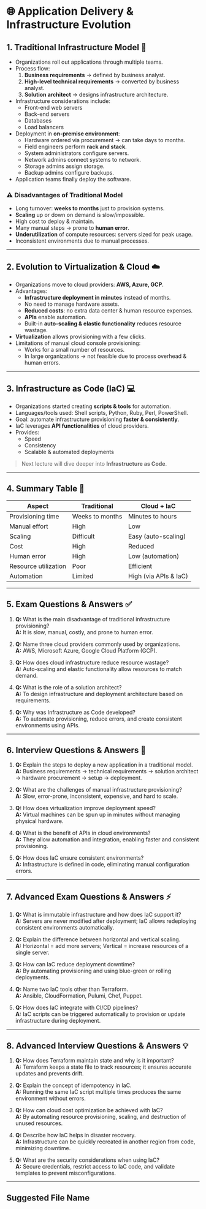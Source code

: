 # 🌐 Application Delivery & Infrastructure Evolution

## 1. Traditional Infrastructure Model 🏢

- Organizations roll out applications through multiple teams.
- Process flow:
  1. **Business requirements** → defined by business analyst.
  2. **High-level technical requirements** → converted by business analyst.
  3. **Solution architect** → designs infrastructure architecture.
- Infrastructure considerations include:
  - Front-end web servers
  - Back-end servers
  - Databases
  - Load balancers
- Deployment in **on-premise environment**:
  - Hardware ordered via procurement → can take days to months.
  - Field engineers perform **rack and stack**.
  - System administrators configure servers.
  - Network admins connect systems to network.
  - Storage admins assign storage.
  - Backup admins configure backups.
- Application teams finally deploy the software.

### ⚠ Disadvantages of Traditional Model
- Long turnover: **weeks to months** just to provision systems.
- **Scaling** up or down on demand is slow/impossible.
- High cost to deploy & maintain.
- Many manual steps → prone to **human error**.
- **Underutilization** of compute resources: servers sized for peak usage.
- Inconsistent environments due to manual processes.

---

## 2. Evolution to Virtualization & Cloud ☁️

- Organizations move to cloud providers: **AWS, Azure, GCP**.
- Advantages:
  - **Infrastructure deployment in minutes** instead of months.
  - No need to manage hardware assets.
  - **Reduced costs**: no extra data center & human resource expenses.
  - **APIs** enable automation.
  - Built-in **auto-scaling & elastic functionality** reduces resource wastage.
- **Virtualization** allows provisioning with a few clicks.
- Limitations of manual cloud console provisioning:
  - Works for a small number of resources.
  - In large organizations → not feasible due to process overhead & human errors.

---

## 3. Infrastructure as Code (IaC) 💻

- Organizations started creating **scripts & tools** for automation.
- Languages/tools used: Shell scripts, Python, Ruby, Perl, PowerShell.
- Goal: automate infrastructure provisioning **faster & consistently**.
- IaC leverages **API functionalities** of cloud providers.
- Provides:
  - Speed
  - Consistency
  - Scalable & automated deployments

> Next lecture will dive deeper into **Infrastructure as Code**.

---

## 4. Summary Table 📝

| Aspect | Traditional | Cloud + IaC |
|--------|-------------|-------------|
| Provisioning time | Weeks to months | Minutes to hours |
| Manual effort | High | Low |
| Scaling | Difficult | Easy (auto-scaling) |
| Cost | High | Reduced |
| Human error | High | Low (automation) |
| Resource utilization | Poor | Efficient |
| Automation | Limited | High (via APIs & IaC) |

---

## 5. Exam Questions & Answers ✅

1. **Q:** What is the main disadvantage of traditional infrastructure provisioning?  
   **A:** It is slow, manual, costly, and prone to human error.  

2. **Q:** Name three cloud providers commonly used by organizations.  
   **A:** AWS, Microsoft Azure, Google Cloud Platform (GCP).  

3. **Q:** How does cloud infrastructure reduce resource wastage?  
   **A:** Auto-scaling and elastic functionality allow resources to match demand.  

4. **Q:** What is the role of a solution architect?  
   **A:** To design infrastructure and deployment architecture based on requirements.  

5. **Q:** Why was Infrastructure as Code developed?  
   **A:** To automate provisioning, reduce errors, and create consistent environments using APIs.

---

## 6. Interview Questions & Answers 💼

1. **Q:** Explain the steps to deploy a new application in a traditional model.  
   **A:** Business requirements → technical requirements → solution architect → hardware procurement → setup → deployment.  

2. **Q:** What are the challenges of manual infrastructure provisioning?  
   **A:** Slow, error-prone, inconsistent, expensive, and hard to scale.  

3. **Q:** How does virtualization improve deployment speed?  
   **A:** Virtual machines can be spun up in minutes without managing physical hardware.  

4. **Q:** What is the benefit of APIs in cloud environments?  
   **A:** They allow automation and integration, enabling faster and consistent provisioning.  

5. **Q:** How does IaC ensure consistent environments?  
   **A:** Infrastructure is defined in code, eliminating manual configuration errors.

---

## 7. Advanced Exam Questions & Answers ⚡

1. **Q:** What is immutable infrastructure and how does IaC support it?  
   **A:** Servers are never modified after deployment; IaC allows redeploying consistent environments automatically.  

2. **Q:** Explain the difference between horizontal and vertical scaling.  
   **A:** Horizontal = add more servers; Vertical = increase resources of a single server.  

3. **Q:** How can IaC reduce deployment downtime?  
   **A:** By automating provisioning and using blue-green or rolling deployments.  

4. **Q:** Name two IaC tools other than Terraform.  
   **A:** Ansible, CloudFormation, Pulumi, Chef, Puppet.  

5. **Q:** How does IaC integrate with CI/CD pipelines?  
   **A:** IaC scripts can be triggered automatically to provision or update infrastructure during deployment.

---

## 8. Advanced Interview Questions & Answers 💡

1. **Q:** How does Terraform maintain state and why is it important?  
   **A:** Terraform keeps a state file to track resources; it ensures accurate updates and prevents drift.  

2. **Q:** Explain the concept of idempotency in IaC.  
   **A:** Running the same IaC script multiple times produces the same environment without errors.  

3. **Q:** How can cloud cost optimization be achieved with IaC?  
   **A:** By automating resource provisioning, scaling, and destruction of unused resources.  

4. **Q:** Describe how IaC helps in disaster recovery.  
   **A:** Infrastructure can be quickly recreated in another region from code, minimizing downtime.  

5. **Q:** What are the security considerations when using IaC?  
   **A:** Secure credentials, restrict access to IaC code, and validate templates to prevent misconfigurations.

---

## Suggested File Name
